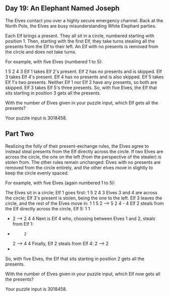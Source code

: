 ## Day 19: An Elephant Named Joseph

The Elves contact you over a highly secure emergency channel. Back at the North Pole, the Elves are busy misunderstanding White Elephant parties.

Each Elf brings a present. They all sit in a circle, numbered starting with position 1. Then, starting with the first Elf, they take turns stealing all the presents from the Elf to their left. An Elf with no presents is removed from the circle and does not take turns.

For example, with five Elves (numbered 1 to 5):

  1
5   2
 4 3
Elf 1 takes Elf 2's present.
Elf 2 has no presents and is skipped.
Elf 3 takes Elf 4's present.
Elf 4 has no presents and is also skipped.
Elf 5 takes Elf 1's two presents.
Neither Elf 1 nor Elf 2 have any presents, so both are skipped.
Elf 3 takes Elf 5's three presents.
So, with five Elves, the Elf that sits starting in position 3 gets all the presents.

With the number of Elves given in your puzzle input, which Elf gets all the presents?

Your puzzle input is 3018458.

## Part Two

Realizing the folly of their present-exchange rules, the Elves agree to instead steal presents from the Elf directly across the circle. If two Elves are across the circle, the one on the left (from the perspective of the stealer) is stolen from. The other rules remain unchanged: Elves with no presents are removed from the circle entirely, and the other elves move in slightly to keep the circle evenly spaced.

For example, with five Elves (again numbered 1 to 5):

The Elves sit in a circle; Elf 1 goes first:
  1
5   2
 4 3
Elves 3 and 4 are across the circle; Elf 3's present is stolen, being the one to the left. Elf 3 leaves the circle, and the rest of the Elves move in:
  1           1
5   2  -->  5   2
 4 -          4
Elf 2 steals from the Elf directly across the circle, Elf 5:
  1         1 
-   2  -->     2
  4         4 
Next is Elf 4 who, choosing between Elves 1 and 2, steals from Elf 1:
 -          2  
    2  -->
 4          4
Finally, Elf 2 steals from Elf 4:
 2
    -->  2  
 -
So, with five Elves, the Elf that sits starting in position 2 gets all the presents.

With the number of Elves given in your puzzle input, which Elf now gets all the presents?

Your puzzle input is 3018458.